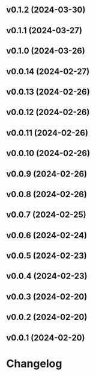 ## v0.1.2 (2024-03-30)


## v0.1.1 (2024-03-27)


## v0.1.0 (2024-03-26)


## v0.0.14 (2024-02-27)


## v0.0.13 (2024-02-26)


## v0.0.12 (2024-02-26)


## v0.0.11 (2024-02-26)


## v0.0.10 (2024-02-26)


## v0.0.9 (2024-02-26)


## v0.0.8 (2024-02-26)


## v0.0.7 (2024-02-25)


## v0.0.6 (2024-02-24)


## v0.0.5 (2024-02-23)


## v0.0.4 (2024-02-23)


## v0.0.3 (2024-02-20)


## v0.0.2 (2024-02-20)


## v0.0.1 (2024-02-20)


# Changelog
